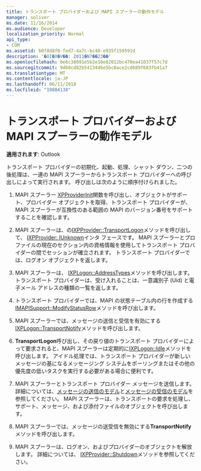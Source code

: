 ```yaml
---
title: トランスポート プロバイダーおよび MAPI スプーラーの動作モデル
manager: soliver
ms.date: 11/16/2014
ms.audience: Developer
localization_priority: Normal
api_type:
- COM
ms.assetid: b0f8d8f0-fed7-4a7c-bc40-e935f159591d
description: '�ŏI�X�V��: 2011�N7��23��'
ms.openlocfilehash: 0e6c38091e5b2e10e82012bc470ea41037f57c7d
ms.sourcegitcommit: 9d60cd82b5413446e5bc8ace2cd689f683fb41a7
ms.translationtype: MT
ms.contentlocale: ja-JP
ms.lasthandoff: 06/11/2018
ms.locfileid: "19804138"
---
```

# <a name="transport-provider-and-mapi-spooler-operational-model"></a>トランスポート プロバイダーおよび MAPI スプーラーの動作モデル

  
  
**適用されます**: Outlook 
  
トランスポート プロバイダーの初期化、起動、処理、シャット ダウン、二つの後処理は、一連の MAPI スプーラーからトランスポート プロバイダーへの呼び出しによって実行されます。 呼び出しは次のように順序付けられました。
  
1. MAPI スプーラー [XPProviderInit](xpproviderinit.md)関数を呼び出し、オブジェクトがサポート、プロバイダー オブジェクトを取得、トランスポート プロバイダーが、MAPI スプーラーが互換性のある範囲の MAPI のバージョン番号をサポートすることを確認します。 
    
2. MAPI スプーラーは、の[IXPProvider::TransportLogon](ixpprovider-transportlogon.md)メソッドを呼び出して、 [IXPProvider: IUnknown](ixpprovideriunknown.md)インタ フェースです。 MAPI スプーラーとプロファイルの現在のセクション内の資格情報を使用してトランスポート プロバイダーの間でセッションが確立されます。 トランスポート プロバイダーでは、ログオン オブジェクトを返します。 
    
3. MAPI スプーラーは、 [IXPLogon::AddressTypes](ixplogon-addresstypes.md)メソッドを呼び出します。 トランスポート プロバイダーは、受け入れることは、一意識別子 (Uid) と電子メール アドレスの種類の一覧を返します。 
    
4. トランスポート プロバイダーでは、MAPI の状態テーブル内の行を作成する[IMAPISupport::ModifyStatusRow](imapisupport-modifystatusrow.md)メソッドを呼び出します。 
    
5. MAPI スプーラーでは、メッセージの送信と受信を有効にする[IXPLogon::TransportNotify](ixplogon-transportnotify.md)メソッドを呼び出します。 
    
6. **TransportLogon**呼び出し、その戻り値のトランスポート プロバイダーによって要求されると、MAPI スプーラーは定期的に[IXPLogon::Idle](ixplogon-idle.md)メソッドを呼び出します。 アイドル処理では、トランスポート プロバイダーが新しいメッセージの基になるメッセージング システムをポーリングまたはその他の優先度の低いタスクを実行する必要がある場合に便利です。 
    
7. MAPI スプーラーとトランスポート プロバイダー メッセージを送信します。 詳細については、[メッセージの送信のモデル](message-submission-model.md)と[メッセージの受信のモデル](message-reception-model.md)を参照してください。 MAPI スプーラーは、トランスポートの要求を処理し、サポート、メッセージ、および添付ファイルのオブジェクトを呼び出します。
    
8. MAPI スプーラーでは、メッセージの送受信を無効にする**TransportNotify**メソッドを呼び出します。 
    
9. MAPI スプーラーは、ログオン、およびプロバイダーのオブジェクトを解放します。 詳細については、 [IXPProvider::Shutdown](ixpprovider-shutdown.md)メソッドを参照してください。 
    


